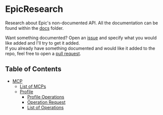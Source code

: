 # EpicResearch
Research about Epic's non-documented API. All the documentation can be found within the [docs](https://github.com/MixV2/EpicResearch/tree/master/docs) folder.  

Want something documented? Open an [issue](https://github.com/MixV2/EpicResearch/issues) and specify what you would like added and I'll try to get it added.  
If you already have something documented and would like it added to the repo, feel free to open a [pull request](https://github.com/MixV2/EpicResearch/pulls).

## Table of Contents
- [MCP](https://github.com/MixV2/EpicResearch/tree/master/docs/mcp)
  - [List of MCPs](https://github.com/MixV2/EpicResearch/blob/master/docs/mcp/mcp_list.md)
  - [Profile](https://github.com/MixV2/EpicResearch/tree/master/docs/mcp/profile)
    - [Profile Operations](https://github.com/MixV2/EpicResearch/blob/master/docs/mcp/profile/profile_operations.md)
    - [Operation Request](https://github.com/MixV2/EpicResearch/blob/master/docs/mcp/profile/operation_request.md)
    - [List of Operations](https://github.com/MixV2/EpicResearch/tree/master/docs/mcp/profile/operations)
